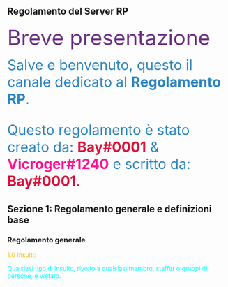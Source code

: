 <title>Benvenuto nella Home Page del Server RP di proprietà Elite S.r.l</title>

<h2>Regolamento del Server RP</h2>

<font size="12"><span style="color:#6C3483">Breve presentazione</span></font>
<font size="6"><p><span style="color:#2E86C1">Salve e benvenuto, questo il canale dedicato al **Regolamento RP**. </span></p>
<p><span style="color:#2E86C1">Questo regolamento è stato creato da: <span style="color:#DC143C"><b>Bay#0001</b></span> & <span style="color:#FF1493"><b>Vicroger#1240</b></span> e scritto da: <span style="color:#DC143C"><b>Bay#0001</b>.</span></span></p></font>

<h2>Sezione 1: Regolamento generale e definizioni base</h2>

<h3>Regolamento generale</h2>


<span style="color:#EFC01A">1.0 Insulti:</span>
<p><span style="color:#00FFFF">Qualsiasi tipo di insulto, rivolto a qualsiasi membro, staffer o gruppi di persone, è vietato.</p>